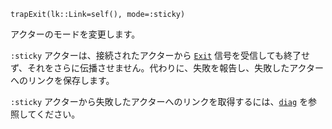 ```
trapExit(lk::Link=self(), mode=:sticky)
```

アクターのモードを変更します。

`:sticky` アクターは、接続されたアクターから [`Exit`](@ref) 信号を受信しても終了せず、それをさらに伝播させません。代わりに、失敗を報告し、失敗したアクターへのリンクを保存します。

`:sticky` アクターから失敗したアクターへのリンクを取得するには、[`diag`](@ref) を参照してください。

